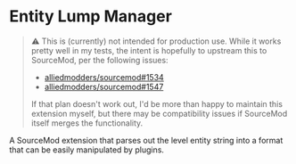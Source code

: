 # Entity Lump Manager 

> :warning: This is (currently) not intended for production use.  While it works pretty well in
> my tests, the intent is hopefully to upstream this to SourceMod, per the following issues:
> 
> - [alliedmodders/sourcemod#1534][issue_1534]
> - [alliedmodders/sourcemod#1547][issue_1547]
> 
> If that plan doesn't work out, I'd be more than happy to maintain this extension myself, but
> there may be compatibility issues if SourceMod itself merges the functionality.

A SourceMod extension that parses out the level entity string into a format that can be easily
manipulated by plugins.

[issue_1534]: https://github.com/alliedmodders/sourcemod/issues/1534
[issue_1547]: https://github.com/alliedmodders/sourcemod/issues/1547
